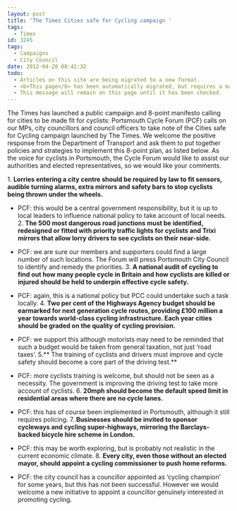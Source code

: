 ```yaml
---
layout: post
title: 'The Times Cities safe for Cycling campaign '
tags:
  - Times
id: 3245
tags:
  - Campaigns
  - City Council
date: 2012-04-28 08:41:32
todo:
  - Articles on this site are being migrated to a new format.
  - <b>This page</b> has been automatically migrated, but requires a manual check-&amp;-tune to ensure the format and links all work as expected.
  - This message will remain on this page until it has been checked.
---
```


The Times has launched a public campaign and 8-point manifesto calling for cities to be made fit for cyclists:
Portsmouth Cycle Forum (PCF) calls on our MPs, city councillors and council officers to take note of the Cities safe for Cycling campaign launched by The Times. We welcome the positive response from the Department of Transport and ask them to put together policies and strategies to implement this 8-point plan, as listed below. As the voice for cyclists in Portsmouth, the Cycle Forum would like to assist our authorities and elected representatives, so we would like your comments.

1\. **Lorries entering a city centre should be required by law to fit sensors, audible turning alarms, extra mirrors and safety bars to stop cyclists being thrown under the wheels.**

*   PCF: this would be a central government responsibility, but it is up to local leaders to influence national policy to take account of local needs.
2\. **The 500 most dangerous road junctions must be identified, redesigned or fitted with priority traffic lights for cyclists and Trixi mirrors that allow lorry drivers to see cyclists on their near-side.**

*   PCF: we are sure our members and supporters could find a large number of such locations. The Forum will press Portsmouth City Council to identify and remedy the priorities.
3\. **A national audit of cycling to find out how many people cycle in Britain and how cyclists are killed or injured should be held to underpin effective cycle safety.**

*   PCF: again, this is a national policy but PCC could undertake such a task locally.
4\. **Two per cent of the Highways Agency budget should be earmarked for next generation cycle routes, providing £100 million a year towards world-class cycling infrastructure. Each year cities should be graded on the quality of cycling provision.**

*   PCF: we support this although motorists may need to be reminded that such a budget would be taken from general taxation, not just ‘road taxes’.
5.** The training of cyclists and drivers must improve and cycle safety should become a core part of the driving test.**

*   PCF: more cyclists training is welcome, but should not be seen as a necessity. The government is improving the driving test to take more account of cyclists.
6\. **20mph should become the default speed limit in residential areas where there are no cycle lanes.**

*   PCF: this has of course been implemented in Portsmouth, although it still requires policing.
7\. **Businesses should be invited to sponsor cycleways and cycling super-highways, mirroring the Barclays-backed bicycle hire scheme in London.**

*   PCF: this may be worth exploring, but is probably not realistic in the current economic climate.
8\. **Every city, even those without an elected mayor, should appoint a cycling commissioner to push home reforms.**

*   PCF: the city council has a councillor appointed as ‘cycling champion’ for some years, but this has not been successful. However we would welcome a new initiative to appoint a councillor genuinely interested in promoting cycling.